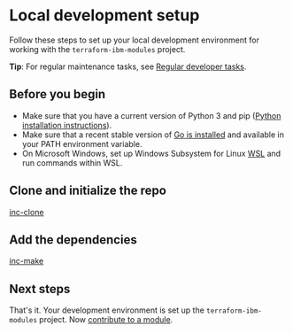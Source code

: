# Local development setup

Follow these steps to set up your local development environment for working with the `terraform-ibm-modules` project.

**Tip**: For regular maintenance tasks, see [Regular developer tasks](dev-maintenance.md).

## Before you begin

- Make sure that you have a current version of Python 3 and pip ([Python installation instructions](python3-mac-installation.md)).
- Make sure that a recent stable version of [Go is installed](https://go.dev/doc/install) and available in your PATH environment variable.
- On Microsoft Windows, set up Windows Subsystem for Linux [WSL](https://ubuntu.com/wsl) and run commands within WSL.

## Clone and initialize the repo

[inc-clone](inc-clone.md ':include')

## Add the dependencies

[inc-make](inc-make.md ':include')

## Next steps

That's it. Your development environment is set up the `terraform-ibm-modules` project. Now [contribute to a module](contribute-module.md).
